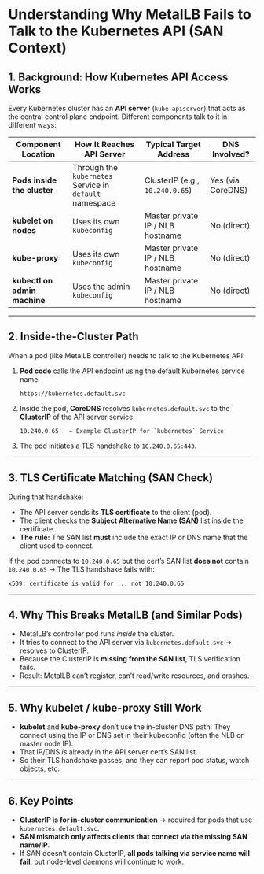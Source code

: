 # **Understanding Why MetalLB Fails to Talk to the Kubernetes API (SAN Context)**

## 1. **Background: How Kubernetes API Access Works**

Every Kubernetes cluster has an **API server** (`kube-apiserver`) that acts as the central control plane endpoint.
Different components talk to it in different ways:

| Component Location           | How It Reaches API Server                               | Typical Target Address           | DNS Involved?     |
| ---------------------------- | ------------------------------------------------------- | -------------------------------- | ----------------- |
| **Pods inside the cluster**  | Through the `kubernetes` Service in `default` namespace | ClusterIP (e.g., `10.240.0.65`)  | Yes (via CoreDNS) |
| **kubelet on nodes**         | Uses its own `kubeconfig`                               | Master private IP / NLB hostname | No (direct)       |
| **kube-proxy**               | Uses its own `kubeconfig`                               | Master private IP / NLB hostname | No (direct)       |
| **kubectl on admin machine** | Uses the admin `kubeconfig`                             | Master private IP / NLB hostname | No (direct)       |

---

## 2. **Inside-the-Cluster Path**

When a pod (like MetalLB controller) needs to talk to the Kubernetes API:

1. **Pod code** calls the API endpoint using the default Kubernetes service name:

   ```
   https://kubernetes.default.svc
   ```
2. Inside the pod, **CoreDNS** resolves `kubernetes.default.svc` to the **ClusterIP** of the API server service.

   ```
   10.240.0.65   ← Example ClusterIP for `kubernetes` Service
   ```
3. The pod initiates a TLS handshake to `10.240.0.65:443`.

---

## 3. **TLS Certificate Matching (SAN Check)**

During that handshake:

* The API server sends its **TLS certificate** to the client (pod).
* The client checks the **Subject Alternative Name (SAN)** list inside the certificate.
* **The rule:** The SAN list **must** include the exact IP or DNS name that the client used to connect.

If the pod connects to `10.240.0.65` but the cert’s SAN list **does not** contain `10.240.0.65` →
The TLS handshake fails with:

```
x509: certificate is valid for ... not 10.240.0.65
```

---

## 4. **Why This Breaks MetalLB (and Similar Pods)**

* MetalLB’s controller pod runs *inside* the cluster.
* It tries to connect to the API server via `kubernetes.default.svc` → resolves to ClusterIP.
* Because the ClusterIP is **missing from the SAN list**, TLS verification fails.
* Result: MetalLB can’t register, can’t read/write resources, and crashes.

---

## 5. **Why kubelet / kube-proxy Still Work**

* **kubelet** and **kube-proxy** don’t use the in-cluster DNS path.
  They connect using the IP or DNS set in their kubeconfig (often the NLB or master node IP).
* That IP/DNS *is* already in the API server cert’s SAN list.
* So their TLS handshake passes, and they can report pod status, watch objects, etc.

---

## 6. **Key Points**

* **ClusterIP is for in-cluster communication** → required for pods that use `kubernetes.default.svc`.
* **SAN mismatch only affects clients that connect via the missing SAN name/IP**.
* If SAN doesn’t contain ClusterIP, **all pods talking via service name will fail**, but node-level daemons will continue to work.

